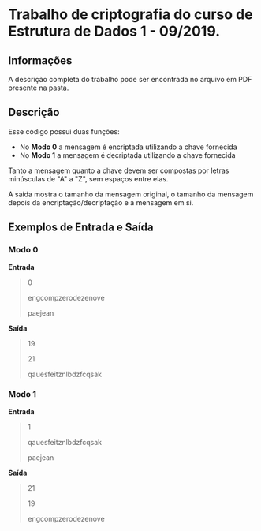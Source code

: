 # Trabalho de criptografia do curso de Estrutura de Dados 1 - 09/2019.
 
## Informações
 
A descrição completa do trabalho pode ser encontrada no arquivo em PDF presente na pasta.
 
## Descrição
 
Esse código possui duas funções:
 
- No **Modo 0** a mensagem é encriptada utilizando a chave fornecida
- No **Modo 1** a mensagem é decriptada utilizando a chave fornecida
 
Tanto a mensagem quanto a chave devem ser compostas por letras minúsculas de "A" a "Z", sem espaços entre elas.
 
A saída mostra o tamanho da mensagem original, o tamanho da mensagem depois da encriptação/decriptação e a mensagem em si.
 
## Exemplos de Entrada e Saída
 
### Modo 0
 
**Entrada**
 
>0
>
>engcompzerodezenove
>
>paejean
 
**Saída**
 
>19
>
>21
>
>qauesfeitznlbdzfcqsak
 
 
### Modo 1
 
**Entrada**
 
>1
>
>qauesfeitznlbdzfcqsak
>
>paejean
 
**Saída**
 
>21
>
>19
>
>engcompzerodezenove  
 
 

